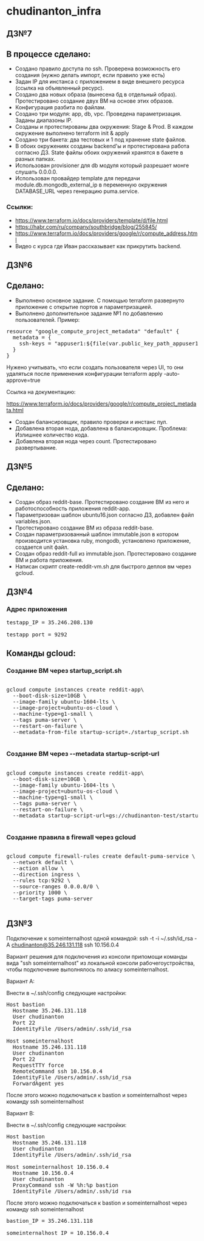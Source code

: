 # chudinanton_infra
## ДЗ№7
## В процессе сделано:
 - Создано правило доступа по ssh. Проверена возможность его создания (нужно делать импорт, если правило уже есть)
 - Задан IP для инстанса с приложением в виде внешнего ресурса (ссылка на объявленный ресурс).
 - Создано два новых образа (вынесена бд в отдельный образ). Протестировано создание двух ВМ на основе этих образов.
 - Конфигурация разбита по файлам.
 - Создано три модуля: app, db, vpc. Проведена параметризация. Заданы диапазоны IP.
 - Созданы и протестированы два окружения: Stage & Prod. В каждом окружение выполнено terraform init & apply
 - Создано три бакета: два тестовых и 1 под хранение state файлов.
 - В обоих окружениях созданы backend'ы и протестирована работа согласно ДЗ. State файлы обоих окружений хранятся в бакете в разных папках.
 - Использован provisioner для db модуля который разрешает монге слушать 0.0.0.0.
 - Использован провайдер template для передачи module.db.mongodb_external_ip в переменную окружения DATABASE_URL через генерацию puma.service.


### Ссылки:
 - https://www.terraform.io/docs/providers/template/d/file.html
 - https://habr.com/ru/company/southbridge/blog/255845/
 - https://www.terraform.io/docs/providers/google/r/compute_address.html
 - Видео с курса где Иван рассказывает как прикрутить backend.


## ДЗ№6
## Сделано:
 - Выполнено основное задание. С помощью terraform развернуто приложение с открытие портов и параметризацией.
 - Выполнено дополнительное задание №1 по добавлению пользователей.
Пример:

<pre>
resource "google_compute_project_metadata" "default" {
  metadata = {
    ssh-keys = "appuser1:${file(var.public_key_path_appuser1)}\nappuser2:${file(var.public_key_path_appuser2)}\nappuser3:${file(var.public_key_path_appuser3)}"
  }
}
</pre>

Нужено учитывать, что если создать пользователя через UI, то они удаляться после применения конфигурации  terraform apply -auto-approve=true

Ссылка на документацию:

https://www.terraform.io/docs/providers/google/r/compute_project_metadata.html

- Создан балансировщик, правило проверки и инстанс пул.
- Добавлена вторая нода, добавлена в балансировщик. Проблема: Излишнее количество кода.
- Добавлена вторая нода через count.  Протестировано развертывание.






## ДЗ№5
## Сделано:
 - Создан образ reddit-base. Протестировано создание ВМ из него и работоспособность приложения reddit-app.
 - Параметризован шаблон ubuntu16.json согласно ДЗ, добавлен файл variables.json.
 - Протестировано создание ВМ из образа reddit-base.
 - Создан параметризованный шаблон immutable.json в котором производится установка ruby, mongodb, установлено приложение, создается unit файл.
 - Создан образ reddit-full из immutable.json. Протестировано создание ВМ и работа приложения.
 - Написан скрипт create-reddit-vm.sh для быстрого деплоя вм через gcloud.

## ДЗ№4
### Адрес приложения

<pre>
testapp_IP = 35.246.208.130

testapp_port = 9292
</pre>

## Команды gcloud:
### Создание ВМ через startup_script.sh

<pre>

gcloud compute instances create reddit-app\
  --boot-disk-size=10GB \
  --image-family ubuntu-1604-lts \
  --image-project=ubuntu-os-cloud \
  --machine-type=g1-small \
  --tags puma-server \
  --restart-on-failure \
  --metadata-from-file startup-script=./startup_script.sh

</pre>

### Создание ВМ через --metadata startup-script-url

<pre>

gcloud compute instances create reddit-app\
  --boot-disk-size=10GB \
  --image-family ubuntu-1604-lts \
  --image-project=ubuntu-os-cloud \
  --machine-type=g1-small \
  --tags puma-server \
  --restart-on-failure \
  --metadata startup-script-url=gs://chudinanton-test/startup_script.sh

</pre>

### Создание правила в firewall через gcloud

<pre>

gcloud compute firewall-rules create default-puma-service \
  --network default \
  --action allow \
  --direction ingress \
  --rules tcp:9292 \
  --source-ranges 0.0.0.0/0 \
  --priority 1000 \
  --target-tags puma-server

</pre>


## ДЗ№3

Подключение к someinternalhost одной командой:
ssh -t -i ~/.ssh/id_rsa -A chudinanton@35.246.131.118 ssh 10.156.0.4

Вариант решения для подключения из консоли припомощи команды вида "ssh someinternalhost"
из локальной консоли рабочегоустройства, чтобы подключение выполнялось по алиасу someinternalhost.


Вариант A:

Внести в ~/.ssh/config следующие настройки:


<pre>
Host bastion
  Hostname 35.246.131.118
  User chudinanton
  Port 22
  IdentityFile /Users/admin/.ssh/id_rsa

Host someinternalhost
  Hostname 35.246.131.118
  User chudinanton
  Port 22
  RequestTTY force
  RemoteCommand ssh 10.156.0.4
  IdentityFile /Users/admin/.ssh/id_rsa
  ForwardAgent yes
</pre>

После этого можно подключаться к bastion и someinternalhost через команду ssh someinternalhost

Вариант B:

Внести в ~/.ssh/config следующие настройки:

<pre>
Host bastion
  Hostname 35.246.131.118
  User chudinanton
  IdentityFile /Users/admin/.ssh/id_rsa

Host someinternalhost 10.156.0.4
  Hostname 10.156.0.4
  User chudinanton
  ProxyCommand ssh -W %h:%p bastion
  IdentityFile /Users/admin/.ssh/id_rsa
</pre>


После этого можно подключаться к bastion и someinternalhost через команду ssh someinternalhost

<pre>
bastion_IP = 35.246.131.118

someinternalhost_IP = 10.156.0.4
</pre>
